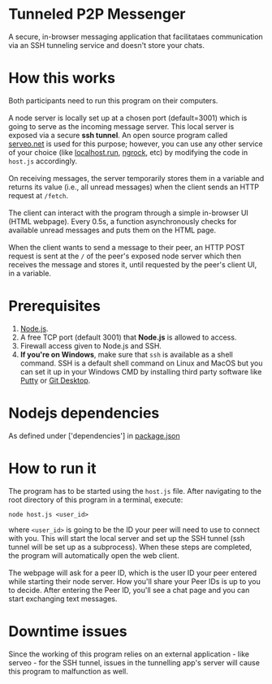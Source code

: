 # Tunneled P2P Messenger
A secure, in-browser messaging application that facilitataes communication via an SSH tunneling service and doesn't store your chats.

# How this works
Both participants need to run this program on their computers.<br/><br/>
A node server is locally set up at a chosen port (default=3001) which is going to serve as the incoming message server. This local server is exposed via a secure <b>ssh tunnel</b>. An open source program called <a href="https://serveo.net">serveo.net</a> is used for this purpose; however, you can use any other service of your choice (like <a href="https://localhost.run">localhost.run</a>, <a href="https://ngrok.com">ngrock</a>, etc) by modifying the code in `host.js` accordingly.<br/><br/>
On receiving messages, the server temporarily stores them in a variable and returns its value (i.e., all unread messages) when the client sends an HTTP request at `/fetch`.<br/><br/>
The client can interact with the program through a simple in-browser UI (HTML webpage). Every 0.5s, a function asynchronously checks for available unread messages and puts them on the HTML page.<br/><br/>
When the client wants to send a message to their peer, an HTTP POST request is sent at the `/` of the peer's exposed node server which then receives the message and stores it, until requested by the peer's client UI, in a variable.

# Prerequisites
1. <a href="https://nodejs.org">Node.js</a>.
2. A free TCP port (default 3001) that <b>Node.js</b> is allowed to access.
3. Firewall access given to Node.js and SSH.
4. <b>If you're on Windows</b>, make sure that `ssh` is available as a shell command. SSH is a default shell command on Linux and MacOS but you can set it up in your Windows CMD by installing third party software like <a href="https://putty.org/">Putty</a> or <a href="https://git-scm.com/downloads">Git Desktop</a>.

# Nodejs dependencies
As defined under ['dependencies'] in <a href="https://github.com/progyadeep/serverless_p2p_messenger/blob/master/package.json">package.json</a>

# How to run it
The program has to be started using the `host.js` file. After navigating to the root directory of this program in a terminal, execute:  

    node host.js <user_id>
    
where `<user_id>` is going to be the ID your peer will need to use to connect with you. This will start the local server and set up the SSH tunnel (ssh tunnel will be set up as a subprocess). When these steps are completed, the program will automatically open the web client.<br/><br/>
The webpage will ask for a peer ID, which is the user ID your peer entered while starting their node server. How you'll share your Peer IDs is up to you to decide. After entering the Peer ID, you'll see a chat page and you can start exchanging text messages.

# Downtime issues
Since the working of this program relies on an external application - like serveo - for the SSH tunnel, issues in the tunnelling app's server will cause this program to malfunction as well.
